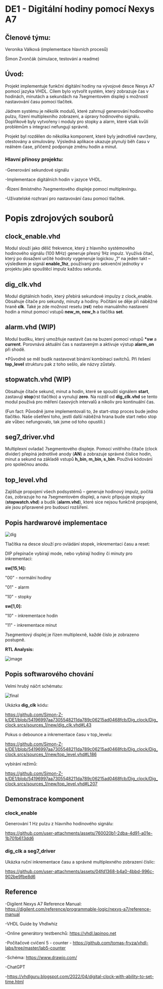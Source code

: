 # DE1 - Digitální hodiny pomocí Nexys A7
## Členové týmu:
Veronika Válková (implementace hlavních procesů)

Šimon Zvončák (simulace, testování a readme)

## Úvod:
Projekt implementuje funkční digitální hodiny na vývojové desce Nexys A7 pomocí jazyka VHDL. Cílem bylo vytvořit systém, který zobrazuje čas v hodinách, minutách a sekundách na 7segmentovém displeji s možností nastavování času pomocí tlačítek.

Jádrem systému je několik modulů, které zahrnují generování hodinového pulzu, řízení multiplexního zobrazení, a úpravy hodinového signálu. Doplňkově byly vytvořeny i moduly pro stopky a alarm, které však kvůli problémům s integrací nefungují správně. 

Projekt byl rozdělen do několika komponent, které byly jednotlivě navrženy, otestovány a simulovány. Výsledná aplikace ukazuje plynulý běh času v reálném čase, přičemž podporuje změnu hodin a minut.

### Hlavní přínosy projektu:

-Generování sekundové signálu

-Implementace digitálních hodin v jazyce VHDL.

-Řízení 8místného 7segmentového displeje pomocí multiplexingu.

-Uživatelské rozhraní pro nastavování času pomocí tlačítek.




# Popis zdrojových souborů
## clock_enable.vhd
Modul slouží jako dělič frekvence, který z hlavního systémového hodinového signálu (100 MHz) generuje přesný 1Hz impulz. Využívá čítač, který po dosažení určité hodnoty vygeneruje logickou „1“ na jeden takt – výsledkem je signál __enable_1hz__, používaný pro sekvenční jednotky v projektu jako spouštěcí impulz každou sekundu.

## dig_clk.vhd
Modul digitálních hodin, který přebírá sekundové impulzy z clock_enable. Obsahuje čítače pro sekundy, minuty a hodiny. Počítání se děje při náběžné hraně __clk__. Také je zde možnost resetu (__rst__) nebo manuálního nastavení hodin a minut pomocí vstupů __new_m, new_h__ a tlačítka __set__.

## alarm.vhd (WIP)
Modul budíku, který umožňuje nastavit čas na buzení pomocí vstupů __*sw__ a __current__. Porovnává aktuální čas s nastaveným a aktivuje výstup __alarm_on__ při shodě.

*Původně se měl budík nastavovat binární kombinací switchů. Při řešení __top_level__ strukturu pak z toho sešlo, ale názvy zůstaly.

## stopwatch.vhd (WIP)
Obsahuje čítače sekund, minut a hodin, které se spouští signálem __start__, zastavují __stop__(rst tlačítko) a vynulují __zero__. Na rozdíl od __dig_clk.vhd__ se tento modul používá pro měření časových intervalů a nikoliv pro kontinuální čas.

(Fun fact: Původně jsme implementovali to, že start-stop proces bude jedno tlačítko. Naše ošetření toho, jestli další náběžná hrana bude start nebo stop ale vůbec nefungovalo, tak jsme od toho opustili.)

## seg7_driver.vhd
Multiplexní ovladač 7segmentového displeje. Pomocí vnitřního čítače (clock divider) přepíná jednotlivé anody (__AN__) a zobrazuje správné číslice hodin, minut a sekund na základě vstupů __h_bin, m_bin, s_bin__. Používá kódování pro společnou anodu.

## top_level.vhd
Zajišťuje propojení všech podsystémů – generuje hodinový impulz, počítá čas, zobrazuje ho na 7segmentovém displeji, a navíc připojuje stopky (__stopwatch.vhd__) a budík (__alarm.vhd__), které sice nejsou funkčně propojené, ale jsou připravené pro budoucí rozšíření. 


## Popis hardwarové implementace

![dig](https://github.com/user-attachments/assets/99275c0d-4656-4c4e-a16c-0a627c42846e)

Tlačítka na desce slouží pro ovládání stopek, inkrementaci času a reset:

DIP přepínače vybírají mode, nebo vybírají hodiny či minuty pro inkrementaci:

__sw[15,14]:__ 

"00" - normální hodiny

"01" - alarm

"10" - stopky

__sw[1,0]:__

"10" - inkrementace hodin

"11" - inkrementace minut

7segmentový displej je řízen multiplexně, každé číslo je zobrazeno postupně.

__RTL Analysis:__

![image](https://github.com/user-attachments/assets/4923ebaa-359b-483a-989d-7eebfa757fbe)

## Popis softwarového chování
Velmi hrubý náčrt schématu:

![final](https://github.com/user-attachments/assets/d5a7756d-7215-4bec-b9f1-c3130a99065f)

Ukázka __dig_clk__ kódu:

https://github.com/Simon-Z-k/DE1/blob/54196997aa7305548211da789c06215ad0468fcb/Dig_clock/Dig_clock.srcs/sources_1/new/dig_clk.vhd#L43

Pokus o debounce a inkrementace času v top_levelu:

https://github.com/Simon-Z-k/DE1/blob/54196997aa7305548211da789c06215ad0468fcb/Dig_clock/Dig_clock.srcs/sources_1/new/top_level.vhd#L186

vybírání režimů:

https://github.com/Simon-Z-k/DE1/blob/54196997aa7305548211da789c06215ad0468fcb/Dig_clock/Dig_clock.srcs/sources_1/new/top_level.vhd#L207

## Demonstrace komponent
### clock_enable
Generování 1 Hz pulzu z hlavního hodinového signálu:

https://github.com/user-attachments/assets/760020b1-2dba-4d91-a01e-1b701b613dd6

### dig_clk a seg7_driver
Ukázka ruční inkrementace času a správné multiplexného zobrazení číslic:

https://github.com/user-attachments/assets/04fd1368-b4a0-4bbd-996c-902be9fbe8d6

## Reference

-Digilent Nexys A7 Reference Manual: https://digilent.com/reference/programmable-logic/nexys-a7/reference-manual

-VHDL Guide by Vhdlwhiz

-Online generátory testbenchů: https://vhdl.lapinoo.net

-Počítačové cvičení 5 - counter - https://github.com/tomas-fryza/vhdl-labs/tree/master/lab5-counter

-Schéma: https://www.drawio.com/

-ChatGPT

-https://vhdlguru.blogspot.com/2022/04/digital-clock-with-ability-to-set-time.html




